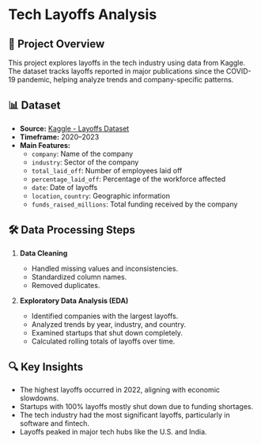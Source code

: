 # Tech Layoffs Analysis

## 📌 Project Overview
This project explores layoffs in the tech industry using data from Kaggle. The dataset tracks layoffs reported in major publications since the COVID-19 pandemic, helping analyze trends and company-specific patterns.

## 📊 Dataset
- **Source:** [Kaggle - Layoffs Dataset](https://www.kaggle.com/datasets/swaptr/layoffs-2022)
- **Timeframe:** 2020–2023
- **Main Features:**
  - `company`: Name of the company
  - `industry`: Sector of the company
  - `total_laid_off`: Number of employees laid off
  - `percentage_laid_off`: Percentage of the workforce affected
  - `date`: Date of layoffs
  - `location`, `country`: Geographic information
  - `funds_raised_millions`: Total funding received by the company

## 🛠️ Data Processing Steps
1. **Data Cleaning**
   - Handled missing values and inconsistencies.
   - Standardized column names.
   - Removed duplicates.

2. **Exploratory Data Analysis (EDA)**
   - Identified companies with the largest layoffs.
   - Analyzed trends by year, industry, and country.
   - Examined startups that shut down completely.
   - Calculated rolling totals of layoffs over time.

## 🔍 Key Insights
- The highest layoffs occurred in 2022, aligning with economic slowdowns.
- Startups with 100% layoffs mostly shut down due to funding shortages.
- The tech industry had the most significant layoffs, particularly in software and fintech.
- Layoffs peaked in major tech hubs like the U.S. and India.
